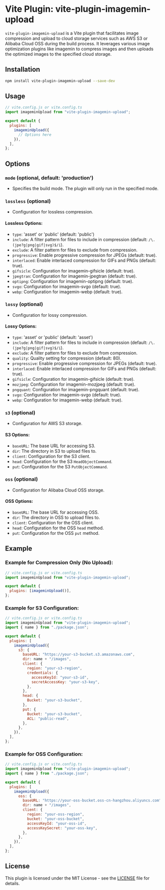 # Vite Plugin: vite-plugin-imagemin-upload

`vite-plugin-imagemin-upload` is a Vite plugin that facilitates image compression and upload to cloud storage services such as AWS S3 or Alibaba Cloud OSS during the build process. It leverages various image optimization plugins like imagemin to compress images and then uploads the optimized images to the specified cloud storage.

## Installation

```bash
npm install vite-plugin-imagemin-upload --save-dev
```

## Usage

```javascript
// vite.config.js or vite.config.ts
import imageminUpload from "vite-plugin-imagemin-upload";

export default {
  plugins: [
    imageminUpload({
      // Options here
    }),
  ],
};
```

## Options

### `mode` (optional, default: 'production')

- Specifies the build mode. The plugin will only run in the specified mode.

### `lossless` (optional)

- Configuration for lossless compression.

#### Lossless Options:

- `type`: 'asset' or 'public' (default: 'public')
- `include`: A filter pattern for files to include in compression (default: `/\.(jpe?g|png|gif|svg)$/i`).
- `exclude`: A filter pattern for files to exclude from compression.
- `progressive`: Enable progressive compression for JPEGs (default: true).
- `interlaced`: Enable interlaced compression for GIFs and PNGs (default: true).
- `gifsicle`: Configuration for imagemin-gifsicle (default: true).
- `jpegtran`: Configuration for imagemin-jpegtran (default: true).
- `optipng`: Configuration for imagemin-optipng (default: true).
- `svgo`: Configuration for imagemin-svgo (default: true).
- `webp`: Configuration for imagemin-webp (default: true).

### `lossy` (optional)

- Configuration for lossy compression.

#### Lossy Options:

- `type`: 'asset' or 'public' (default: 'asset')
- `include`: A filter pattern for files to include in compression (default: `/\.(jpe?g|png|gif|svg)$/i`).
- `exclude`: A filter pattern for files to exclude from compression.
- `quality`: Quality setting for compression (default: 80).
- `progressive`: Enable progressive compression for JPEGs (default: true).
- `interlaced`: Enable interlaced compression for GIFs and PNGs (default: true).
- `gifsicle`: Configuration for imagemin-gifsicle (default: true).
- `mozjpeg`: Configuration for imagemin-mozjpeg (default: true).
- `pngquant`: Configuration for imagemin-pngquant (default: true).
- `svgo`: Configuration for imagemin-svgo (default: true).
- `webp`: Configuration for imagemin-webp (default: true).

### `s3` (optional)

- Configuration for AWS S3 storage.

#### S3 Options:

- `baseURL`: The base URL for accessing S3.
- `dir`: The directory in S3 to upload files to.
- `client`: Configuration for the S3 client.
- `head`: Configuration for the S3 `HeadObjectCommand`.
- `put`: Configuration for the S3 `PutObjectCommand`.

### `oss` (optional)

- Configuration for Alibaba Cloud OSS storage.

#### OSS Options:

- `baseURL`: The base URL for accessing OSS.
- `dir`: The directory in OSS to upload files to.
- `client`: Configuration for the OSS client.
- `head`: Configuration for the OSS `head` method.
- `put`: Configuration for the OSS `put` method.

## Example

### Example for Compression Only (No Upload):

```javascript
// vite.config.js or vite.config.ts
import imageminUpload from "vite-plugin-imagemin-upload";

export default {
  plugins: [imageminUpload()],
};
```

### Example for S3 Configuration:

```javascript
// vite.config.js or vite.config.ts
import imageminUpload from "vite-plugin-imagemin-upload";
import { name } from "./package.json";

export default {
  plugins: [
    imageminUpload({
      s3: {
        baseURL: "https://your-s3-bucket.s3.amazonaws.com",
        dir: name + "/images",
        client: {
          region: "your-s3-region",
          credentials: {
            accessKeyId: "your-s3-id",
            secretAccessKey: "your-s3-key",
          },
        },
        head: {
          Bucket: "your-s3-bucket",
        },
        put: {
          Bucket: "your-s3-bucket",
          ACL: "public-read",
        },
      },
    }),
  ],
};
```

### Example for OSS Configuration:

```javascript
// vite.config.js or vite.config.ts
import imageminUpload from "vite-plugin-imagemin-upload";
import { name } from "./package.json";

export default {
  plugins: [
    imageminUpload({
      oss: {
        baseURL: "https://your-oss-bucket.oss-cn-hangzhou.aliyuncs.com",
        dir: name + "/images",
        client: {
          region: "your-oss-region",
          bucket: "your-oss-bucket",
          accessKeyId: "your-oss-id",
          accessKeySecret: "your-oss-key",
        },
      },
    }),
  ],
};
```

## License

This plugin is licensed under the MIT License - see the [LICENSE](LICENSE) file for details.
